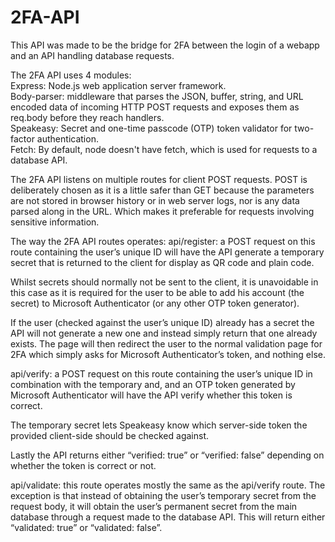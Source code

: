 # 2FA-API

This API was made to be the bridge for 2FA between the login of a webapp and an API handling database requests.

The 2FA API uses 4 modules:<br />
Express: Node.js web application server framework.<br />
Body-parser: middleware that parses the JSON, buffer, string, and URL encoded data of incoming HTTP POST requests and exposes them as req.body before they reach handlers.<br />
Speakeasy: Secret and one-time passcode (OTP) token validator for two-factor authentication.<br />
Fetch: By default, node doesn't have fetch, which is used for requests to a database API.

The 2FA API listens on multiple routes for client POST requests. POST is deliberately chosen as it is a little safer than GET because the parameters are not stored in browser history or in web server logs, nor is any data parsed along in the URL. Which makes it preferable for requests involving sensitive information.

The way the 2FA API routes operates:
api/register: a POST request on this route containing the user’s unique ID will have the API generate a temporary secret that is returned to the client for display as QR code and plain code.

Whilst secrets should normally not be sent to the client, it is unavoidable in this case as it is required for the user to be able to add his account (the secret) to Microsoft Authenticator (or any other OTP token generator).

If the user (checked against the user’s unique ID) already has a secret the API will not generate a new one and instead simply return that one already exists. The page will then redirect the user to the normal validation page for 2FA which simply asks for Microsoft Authenticator’s token, and nothing else.

api/verify: a POST request on this route containing the user’s unique ID in combination with the temporary and, and an OTP token generated by Microsoft Authenticator will have the API verify whether this token is correct.

The temporary secret lets Speakeasy know which server-side token the provided client-side should be checked against.

Lastly the API returns either “verified: true” or “verified: false” depending on whether the token is correct or not.

api/validate: this route operates mostly the same as the api/verify route. The exception is that instead of obtaining the user’s temporary secret from the request body, it will obtain the user’s permanent secret from the main database through a request made to the database API. This will return either “validated: true” or “validated: false”.
